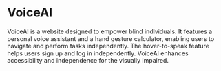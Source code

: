 # VoiceAI
VoiceAI is a website designed to empower blind individuals. It features a personal voice assistant and a hand gesture calculator, enabling users to navigate and perform tasks independently. The hover-to-speak feature helps users sign up and log in independently. VoiceAI enhances accessibility and independence for the visually impaired.

